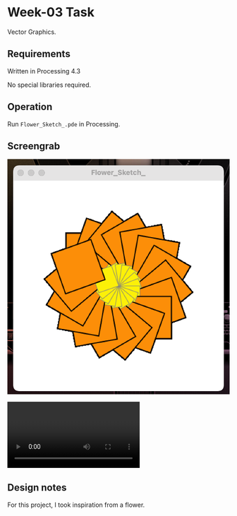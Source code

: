 # Week-03 Task

Vector Graphics.

## Requirements

Written in Processing 4.3

No special libraries required.

## Operation

Run `Flower_Sketch_.pde` in Processing.

## Screengrab

![image alt](https://github.com/Jollyboytheo/Computational-Practices-Sound-and-Image-Processing-/blob/20054eadab790781aaaeec564c1d298029dd80d2/Week%203/Screenshot%20(1).png)

![video alt](https://github.com/Jollyboytheo/Computational-Practices-Sound-and-Image-Processing-/blob/eedd198ef1daa417cb55756fb5439d50efb4dd85/Week%203/Screen%20Recording%20(2).mp4)

## Design notes

For this project, I took inspiration from a flower.
